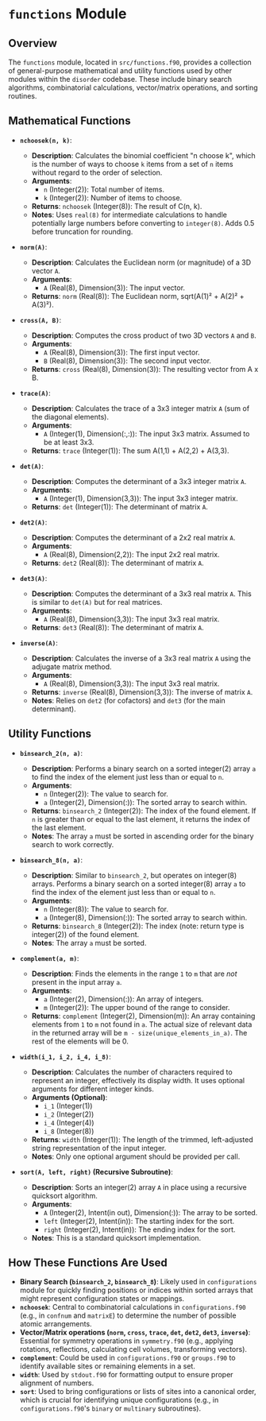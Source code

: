 # `functions` Module

## Overview

The `functions` module, located in `src/functions.f90`, provides a collection of general-purpose mathematical and utility functions used by other modules within the `disorder` codebase. These include binary search algorithms, combinatorial calculations, vector/matrix operations, and sorting routines.

## Mathematical Functions

*   **`nchoosek(n, k)`**:
    *   **Description**: Calculates the binomial coefficient "n choose k", which is the number of ways to choose `k` items from a set of `n` items without regard to the order of selection.
    *   **Arguments**:
        *   `n` (Integer(2)): Total number of items.
        *   `k` (Integer(2)): Number of items to choose.
    *   **Returns**: `nchoosek` (Integer(8)): The result of C(n, k).
    *   **Notes**: Uses `real(8)` for intermediate calculations to handle potentially large numbers before converting to `integer(8)`. Adds 0.5 before truncation for rounding.

*   **`norm(A)`**:
    *   **Description**: Calculates the Euclidean norm (or magnitude) of a 3D vector `A`.
    *   **Arguments**:
        *   `A` (Real(8), Dimension(3)): The input vector.
    *   **Returns**: `norm` (Real(8)): The Euclidean norm, sqrt(A(1)² + A(2)² + A(3)²).

*   **`cross(A, B)`**:
    *   **Description**: Computes the cross product of two 3D vectors `A` and `B`.
    *   **Arguments**:
        *   `A` (Real(8), Dimension(3)): The first input vector.
        *   `B` (Real(8), Dimension(3)): The second input vector.
    *   **Returns**: `cross` (Real(8), Dimension(3)): The resulting vector from A x B.

*   **`trace(A)`**:
    *   **Description**: Calculates the trace of a 3x3 integer matrix `A` (sum of the diagonal elements).
    *   **Arguments**:
        *   `A` (Integer(1), Dimension(:,:)): The input 3x3 matrix. Assumed to be at least 3x3.
    *   **Returns**: `trace` (Integer(1)): The sum A(1,1) + A(2,2) + A(3,3).

*   **`det(A)`**:
    *   **Description**: Computes the determinant of a 3x3 integer matrix `A`.
    *   **Arguments**:
        *   `A` (Integer(1), Dimension(3,3)): The input 3x3 integer matrix.
    *   **Returns**: `det` (Integer(1)): The determinant of matrix `A`.

*   **`det2(A)`**:
    *   **Description**: Computes the determinant of a 2x2 real matrix `A`.
    *   **Arguments**:
        *   `A` (Real(8), Dimension(2,2)): The input 2x2 real matrix.
    *   **Returns**: `det2` (Real(8)): The determinant of matrix `A`.

*   **`det3(A)`**:
    *   **Description**: Computes the determinant of a 3x3 real matrix `A`. This is similar to `det(A)` but for real matrices.
    *   **Arguments**:
        *   `A` (Real(8), Dimension(3,3)): The input 3x3 real matrix.
    *   **Returns**: `det3` (Real(8)): The determinant of matrix `A`.

*   **`inverse(A)`**:
    *   **Description**: Calculates the inverse of a 3x3 real matrix `A` using the adjugate matrix method.
    *   **Arguments**:
        *   `A` (Real(8), Dimension(3,3)): The input 3x3 real matrix.
    *   **Returns**: `inverse` (Real(8), Dimension(3,3)): The inverse of matrix `A`.
    *   **Notes**: Relies on `det2` (for cofactors) and `det3` (for the main determinant).

## Utility Functions

*   **`binsearch_2(n, a)`**:
    *   **Description**: Performs a binary search on a sorted integer(2) array `a` to find the index of the element just less than or equal to `n`.
    *   **Arguments**:
        *   `n` (Integer(2)): The value to search for.
        *   `a` (Integer(2), Dimension(:)): The sorted array to search within.
    *   **Returns**: `binsearch_2` (Integer(2)): The index of the found element. If `n` is greater than or equal to the last element, it returns the index of the last element.
    *   **Notes**: The array `a` must be sorted in ascending order for the binary search to work correctly.

*   **`binsearch_8(n, a)`**:
    *   **Description**: Similar to `binsearch_2`, but operates on integer(8) arrays. Performs a binary search on a sorted integer(8) array `a` to find the index of the element just less than or equal to `n`.
    *   **Arguments**:
        *   `n` (Integer(8)): The value to search for.
        *   `a` (Integer(8), Dimension(:)): The sorted array to search within.
    *   **Returns**: `binsearch_8` (Integer(2)): The index (note: return type is integer(2)) of the found element.
    *   **Notes**: The array `a` must be sorted.

*   **`complement(a, m)`**:
    *   **Description**: Finds the elements in the range `1` to `m` that are *not* present in the input array `a`.
    *   **Arguments**:
        *   `a` (Integer(2), Dimension(:)): An array of integers.
        *   `m` (Integer(2)): The upper bound of the range to consider.
    *   **Returns**: `complement` (Integer(2), Dimension(m)): An array containing elements from `1` to `m` not found in `a`. The actual size of relevant data in the returned array will be `m - size(unique_elements_in_a)`. The rest of the elements will be 0.

*   **`width(i_1, i_2, i_4, i_8)`**:
    *   **Description**: Calculates the number of characters required to represent an integer, effectively its display width. It uses optional arguments for different integer kinds.
    *   **Arguments (Optional)**:
        *   `i_1` (Integer(1))
        *   `i_2` (Integer(2))
        *   `i_4` (Integer(4))
        *   `i_8` (Integer(8))
    *   **Returns**: `width` (Integer(1)): The length of the trimmed, left-adjusted string representation of the input integer.
    *   **Notes**: Only one optional argument should be provided per call.

*   **`sort(A, left, right)` (Recursive Subroutine)**:
    *   **Description**: Sorts an integer(2) array `A` in place using a recursive quicksort algorithm.
    *   **Arguments**:
        *   `A` (Integer(2), Intent(in out), Dimension(:)): The array to be sorted.
        *   `left` (Integer(2), Intent(in)): The starting index for the sort.
        *   `right` (Integer(2), Intent(in)): The ending index for the sort.
    *   **Notes**: This is a standard quicksort implementation.

## How These Functions Are Used

*   **Binary Search (`binsearch_2`, `binsearch_8`)**: Likely used in `configurations` module for quickly finding positions or indices within sorted arrays that might represent configuration states or mappings.
*   **`nchoosek`**: Central to combinatorial calculations in `configurations.f90` (e.g., in `confnum` and `matrixE`) to determine the number of possible atomic arrangements.
*   **Vector/Matrix operations (`norm`, `cross`, `trace`, `det`, `det2`, `det3`, `inverse`)**: Essential for symmetry operations in `symmetry.f90` (e.g., applying rotations, reflections, calculating cell volumes, transforming vectors).
*   **`complement`**: Could be used in `configurations.f90` or `groups.f90` to identify available sites or remaining elements in a set.
*   **`width`**: Used by `stdout.f90` for formatting output to ensure proper alignment of numbers.
*   **`sort`**: Used to bring configurations or lists of sites into a canonical order, which is crucial for identifying unique configurations (e.g., in `configurations.f90`'s `binary` or `multinary` subroutines).
